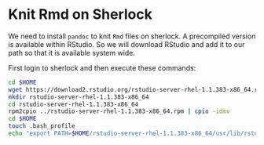 # Knit Rmd on Sherlock

We need to install `pandoc` to knit `Rmd` files on sherlock. A precompiled version is available within RStudio. So we will download RStudio and add it to our path so that it is available system wide.

First login to sherlock and then execute these commands:

```bash
cd $HOME
wget https://download2.rstudio.org/rstudio-server-rhel-1.1.383-x86_64.rpm
mkdir rstudio-server-rhel-1.1.383-x86_64
cd rstudio-server-rhel-1.1.383-x86_64
rpm2cpio ../rstudio-server-rhel-1.1.383-x86_64.rpm | cpio -idmv
cd $HOME
touch .bash_profile
echo "export PATH=$HOME/rstudio-server-rhel-1.1.383-x86_64/usr/lib/rstudio-server/bin/pandoc:$PATH" >> .bash_profile
```
